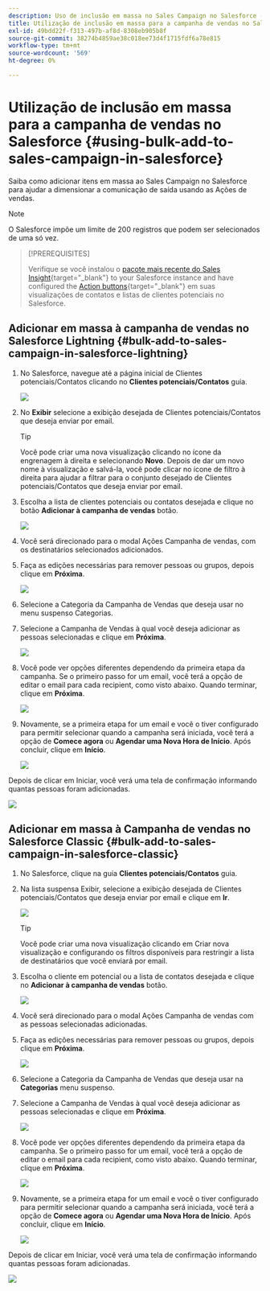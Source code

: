 ```yaml
---
description: Uso de inclusão em massa no Sales Campaign no Salesforce - Documentação do Marketo - Documentação do produto
title: Utilização de inclusão em massa para a campanha de vendas no Salesforce
exl-id: 49bdd22f-f313-497b-af8d-8308eb905b8f
source-git-commit: 38274b4859ae38c018ee73d4f1715fdf6a78e815
workflow-type: tm+mt
source-wordcount: '569'
ht-degree: 0%

---
```


# Utilização de inclusão em massa para a campanha de vendas no Salesforce {#using-bulk-add-to-sales-campaign-in-salesforce}

Saiba como adicionar itens em massa ao Sales Campaign no Salesforce para ajudar a dimensionar a comunicação de saída usando as Ações de vendas.

>[!NOTE]
>
>O Salesforce impõe um limite de 200 registros que podem ser selecionados de uma só vez.

>[!PREREQUISITES]
>
>Verifique se você instalou o [pacote mais recente do Sales Insight](/help/marketo/product-docs/marketo-sales-insight/msi-for-salesforce/upgrading/upgrading-your-msi-package.md){target="_blank"} to your Salesforce instance and have configured the [Action buttons](/help/marketo/product-docs/marketo-sales-insight/actions/crm/salesforce-package-configuration/add-action-buttons-to-salesforce-list-view.md){target="_blank"} em suas visualizações de contatos e listas de clientes potenciais no Salesforce.

## Adicionar em massa à campanha de vendas no Salesforce Lightning {#bulk-add-to-sales-campaign-in-salesforce-lightning}

1. No Salesforce, navegue até a página inicial de Clientes potenciais/Contatos clicando no **Clientes potenciais/Contatos** guia.

   ![](assets/using-bulk-add-to-sales-campaign-in-salesforce-1.png)

1. No **Exibir** selecione a exibição desejada de Clientes potenciais/Contatos que deseja enviar por email.

   >[!TIP]
   >
   >Você pode criar uma nova visualização clicando no ícone da engrenagem à direita e selecionando **Novo**. Depois de dar um novo nome à visualização e salvá-la, você pode clicar no ícone de filtro à direita para ajudar a filtrar para o conjunto desejado de Clientes potenciais/Contatos que deseja enviar por email.

1. Escolha a lista de clientes potenciais ou contatos desejada e clique no botão **Adicionar à campanha de vendas** botão.

   ![](assets/using-bulk-add-to-sales-campaign-in-salesforce-2.png)

1. Você será direcionado para o modal Ações Campanha de vendas, com os destinatários selecionados adicionados.

1. Faça as edições necessárias para remover pessoas ou grupos, depois clique em **Próxima**.

   ![](assets/using-bulk-add-to-sales-campaign-in-salesforce-3.png)

1. Selecione a Categoria da Campanha de Vendas que deseja usar no menu suspenso Categorias.

1. Selecione a Campanha de Vendas à qual você deseja adicionar as pessoas selecionadas e clique em **Próxima**.

   ![](assets/using-bulk-add-to-sales-campaign-in-salesforce-4.png)

1. Você pode ver opções diferentes dependendo da primeira etapa da campanha. Se o primeiro passo for um email, você terá a opção de editar o email para cada recipient, como visto abaixo. Quando terminar, clique em **Próxima**.

   ![](assets/using-bulk-add-to-sales-campaign-in-salesforce-5.png)

1. Novamente, se a primeira etapa for um email e você o tiver configurado para permitir selecionar quando a campanha será iniciada, você terá a opção de **Comece agora** ou **Agendar uma Nova Hora de Início**. Após concluir, clique em **Início**.

   ![](assets/using-bulk-add-to-sales-campaign-in-salesforce-6.png)

Depois de clicar em Iniciar, você verá uma tela de confirmação informando quantas pessoas foram adicionadas.

![](assets/using-bulk-add-to-sales-campaign-in-salesforce-7.png)

## Adicionar em massa à Campanha de vendas no Salesforce Classic {#bulk-add-to-sales-campaign-in-salesforce-classic}

1. No Salesforce, clique na guia **Clientes potenciais/Contatos** guia.

1. Na lista suspensa Exibir, selecione a exibição desejada de Clientes potenciais/Contatos que deseja enviar por email e clique em **Ir**.

   ![](assets/using-bulk-add-to-sales-campaign-in-salesforce-8.png)

   >[!TIP]
   >
   >Você pode criar uma nova visualização clicando em Criar nova visualização e configurando os filtros disponíveis para restringir a lista de destinatários que você enviará por email.

1. Escolha o cliente em potencial ou a lista de contatos desejada e clique no **Adicionar à campanha de vendas** botão.

   ![](assets/using-bulk-add-to-sales-campaign-in-salesforce-9.png)

1. Você será direcionado para o modal Ações Campanha de vendas com as pessoas selecionadas adicionadas.

1. Faça as edições necessárias para remover pessoas ou grupos, depois clique em **Próxima**.

   ![](assets/using-bulk-add-to-sales-campaign-in-salesforce-10.png)

1. Selecione a Categoria da Campanha de Vendas que deseja usar na **Categorias** menu suspenso.

1. Selecione a Campanha de Vendas à qual você deseja adicionar as pessoas selecionadas e clique em **Próxima**.

   ![](assets/using-bulk-add-to-sales-campaign-in-salesforce-11.png)

1. Você pode ver opções diferentes dependendo da primeira etapa da campanha. Se o primeiro passo for um email, você terá a opção de editar o email para cada recipient, como visto abaixo. Quando terminar, clique em **Próxima**.

   ![](assets/using-bulk-add-to-sales-campaign-in-salesforce-12.png)

1. Novamente, se a primeira etapa for um email e você o tiver configurado para permitir selecionar quando a campanha será iniciada, você terá a opção de **Comece agora** ou **Agendar uma Nova Hora de Início**. Após concluir, clique em **Início**.

   ![](assets/using-bulk-add-to-sales-campaign-in-salesforce-13.png)

Depois de clicar em Iniciar, você verá uma tela de confirmação informando quantas pessoas foram adicionadas.

![](assets/using-bulk-add-to-sales-campaign-in-salesforce-14.png)
